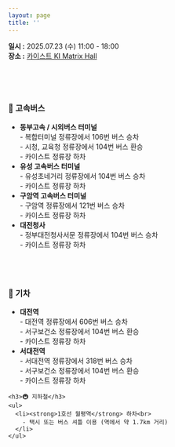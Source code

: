 ```yaml
---
layout: page
title: ''
---
```


<strong>일시 :</strong> 2025.07.23 (수) 11:00 - 18:00 <br>
<strong>장소 :</strong> <a href="https://www.google.com/maps/place/Korea+Advanced+Institute+of+Science+%26+Technology+(KAIST),+Daejeon/data=!3m1!4b1!4m6!3m5!1s0x35654bb616ae884f:0x9fa607e06759a2c9!8m2!3d36.3721427!4d127.36039!16zL20vMDRiMzU?entry=ttu&g_ep=EgoyMDI1MDQwNi4wIKXMDSoJLDEwMjExNDU1SAFQAw%3D%3D" target="_blank">카이스트 KI Matrix Hall</a>

<br/><br/>

<div style="display: flex; flex-wrap: wrap; gap: 40px; justify-content: space-between;">

  <!-- 고속버스 섹션 -->
  <div style="flex: 1; min-width: 300px;">
    <h3>🚌 고속버스</h3>
    <ul>
      <li><strong>동부고속 / 시외버스 터미널</strong><br>
        - 복합터미널 정류장에서 106번 버스 승차<br>
        - 시청, 교육청 정류장에서 104번 버스 환승<br>
        - 카이스트 정류장 하차
      </li>
      <li><strong>유성 고속버스 터미널</strong><br>
        - 유성초네거리 정류장에서 104번 버스 승차<br>
        - 카이스트 정류장 하차
      </li>
      <li><strong>구암역 고속버스 터미널</strong><br>
        - 구암역 정류장에서 121번 버스 승차<br>
        - 카이스트 정류장 하차
      </li>
      <li><strong>대전청사</strong><br>
        - 정부대전청사서문 정류장에서 104번 버스 승차<br>
        - 카이스트 정류장 하차
      </li>
    </ul>
  </div>

  <!-- 기차 섹션 -->
  <div style="flex: 1; min-width: 300px;">
    <h3>🚆 기차</h3>
    <ul>
      <li><strong>대전역</strong><br>
        - 대전역 정류장에서 606번 버스 승차<br>
        - 서구보건소 정류장에서 104번 버스 환승<br>
        - 카이스트 정류장 하차
      </li>
      <li><strong>서대전역</strong><br>
        - 서대전역 정류장에서 318번 버스 승차<br>
        - 서구보건소 정류장에서 104번 버스 환승<br>
        - 카이스트 정류장 하차
      </li>
    </ul>

    <h3>🚇 지하철</h3>
    <ul>
      <li><strong>1호선 월평역</strong> 하차<br>
        - 택시 또는 버스 셔틀 이용 (역에서 약 1.7km 거리)
      </li>
    </ul>
  </div>

</div>
